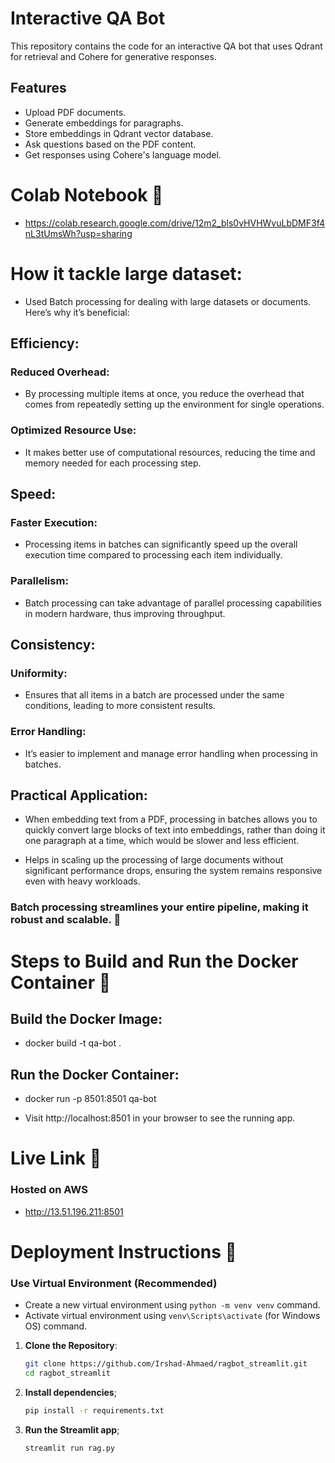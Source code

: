 # Interactive QA Bot

This repository contains the code for an interactive QA bot that uses Qdrant for retrieval and Cohere for generative responses.

## Features
- Upload PDF documents.
- Generate embeddings for paragraphs.
- Store embeddings in Qdrant vector database.
- Ask questions based on the PDF content.
- Get responses using Cohere's language model.

# Colab Notebook 🚀
   - https://colab.research.google.com/drive/12m2_bls0vHVHWvuLbDMF3f4nL3tUmsWh?usp=sharing

# How it tackle large dataset:
   - Used Batch processing for dealing with large datasets or documents. Here’s why it’s beneficial:

## Efficiency:
   ### Reduced Overhead: 
   - By processing multiple items at once, you reduce the overhead that comes from repeatedly setting up the environment for single operations.

   ### Optimized Resource Use: 
   - It makes better use of computational resources, reducing the time and memory needed for each processing step.

## Speed:
   ### Faster Execution: 
   - Processing items in batches can significantly speed up the overall execution time compared to processing each item individually.
   ### Parallelism: 
   - Batch processing can take advantage of parallel processing capabilities in modern hardware, thus improving throughput.

## Consistency:
   ### Uniformity: 
   - Ensures that all items in a batch are processed under the same conditions, leading to more consistent results.
   ### Error Handling: 
   - It’s easier to implement and manage error handling when processing in batches.

## Practical Application:
   - When embedding text from a PDF, processing in batches allows you to quickly convert large blocks of text into embeddings, rather than doing it one paragraph at a time, which would be slower and less efficient.

   - Helps in scaling up the processing of large documents without significant performance drops, ensuring the system remains responsive even with heavy workloads.

### Batch processing streamlines your entire pipeline, making it robust and scalable. 🚀
   
# Steps to Build and Run the Docker Container 📶

## Build the Docker Image:
- docker build -t qa-bot .

## Run the Docker Container:
- docker run -p 8501:8501 qa-bot

- Visit http://localhost:8501 in your browser to see the running app.

# Live Link 🚀
   ### Hosted on AWS
   - http://13.51.196.211:8501

# Deployment Instructions 📶

### Use Virtual Environment (Recommended)
   - Create a new virtual environment using `python -m venv venv` command.
   - Activate virtual environment using `venv\Scripts\activate` (for Windows OS) command.

1. **Clone the Repository**:
   ```sh
   git clone https://github.com/Irshad-Ahmaed/ragbot_streamlit.git
   cd ragbot_streamlit

2. **Install dependencies**;
   ```sh
   pip install -r requirements.txt

3. **Run the Streamlit app**;
   ```sh
   streamlit run rag.py



